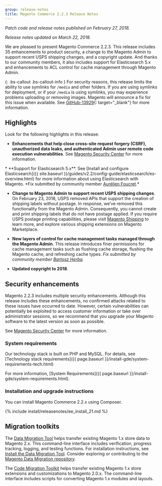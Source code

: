 ```yaml
---
group: release-notes
title: Magento Commerce 2.2.3 Release Notes
---
```

*Patch code and release notes published on February 27, 2018.* 

*Release notes updated on March 22, 2018.*


We are pleased to present Magento Commerce 2.2.3. This release includes 35 enhancements to product security, a change to the Magento Admin to support recent USPS shipping changes, and a copyright update. And thanks to our community members, it also includes support for Elasticsearch 5.x and enhancements to ACL control for cache management through Magento Admin.

{: .bs-callout .bs-callout-info }
For security reasons, this release limits the ability to use symlinks for `/media` and other folders. If you are using symlinks for deployment, or if your `/media` is using symlinks, you may experience problems uploading or removing images. Magento will announce a fix for this issue when available. See [GitHub-13929](https://github.com/magento/magento2/issues/13929){: target="_blank"} for more information.

## Highlights

Look for the following highlights in this release:

* **Enhancements that help close cross-site request forgery (CSRF), unauthorized data leaks, and authenticated Admin user remote code execution vulnerabilities**. See [Magento Security Center](https://magento.com/security/patches/magento-223-2112-and-2018-security-update) for more information.

<!--- MAGETWO-84775 -->* **Support for Elasticsearch 5.x**. See [Install and configure Elasticsearch]({{ site.baseurl }}/guides/v2.2/config-guide/elasticsearch/es-overview.html) for more information about using Elasticsearch with Magento. *Fix submitted by community member <a href="https://github.com/afoucret" target="_blank">Aurélien Foucret</a>.*

* **Change to Magento Admin to support recent USPS shipping changes**. On February 23, 2018, USPS removed APIs that support the creation of shipping labels without postage. In response, we’ve removed this functionality from the Magento Admin. Consequently, you cannot create and print shipping labels that do not have postage applied. If you require USPS postage printing capabilities, please visit [Magento Shipping](https://magento.com/products/shipping) to learn more, and explore various shipping extensions on Magento Marketplace. 

* **New layers of control for cache management tasks managed through the Magento Admin**. This release introduces finer permissions for cache management tasks such as flushing cache storage, flushing the Magento cache, and refreshing cache types. *Fix submitted by community member <a href="https://github.com/bartoszherba" target="_blank">Bartosz Herba</a>.*

* **Updated copyright to 2018**.

## Security enhancements

Magento 2.2.3 includes multiple security enhancements. Although this release includes these enhancements, no confirmed attacks related to these issues have occurred to date. However, certain vulnerabilities can potentially be exploited to access customer information or take over administrator sessions, so we recommend that you upgrade your Magento software to the latest version as soon as possible.

See [Magento Security Center](https://magento.com/security/patches/magento-223-2112-and-2018-security-update) for more information.

### System requirements

Our technology stack is built on PHP and MySQL. For details, see [Technology stack requirements]({{ page.baseurl }}/install-gde/system-requirements-tech.html)



For more information, [System Requirements]({{ page.baseurl }}/install-gde/system-requirements.html).

### Installation and upgrade instructions

You can install Magento Commerce 2.2.x using Composer.


{% include install/releasenotes/ee_install_21.md %}

## Migration toolkits

The <a href="{{ page.baseurl }}/migration/migration-migrate.html" target="_blank">Data Migration Tool</a> helps transfer existing Magento 1.x store data to Magento 2.x. This command-line interface includes verification, progress tracking, logging, and testing functions. For installation instructions, see  <a href="{{ page.baseurl }}/migration/migration-tool-install.html" target="_blank">Install the Data Migration Tool</a>. Consider exploring or contributing to the <a href="https://github.com/magento/data-migration-tool" target="_blank"> Magento Data Migration repository</a>.

The <a href="https://github.com/magento/code-migration" target="_blank">Code Migration Toolkit</a> helps transfer existing Magento 1.x store extensions and customizations to Magento 2.0.x. The command-line interface includes scripts for converting Magento 1.x modules and layouts.
